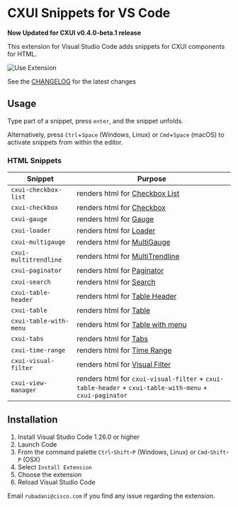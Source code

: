 # CXUI Snippets for VS Code

**Now Updated for CXUI  v0.4.0-beta.1 release**

This extension for Visual Studio Code adds snippets for CXUI components for HTML.

![Use Extension](/images/cxui-snippet-demo.gif)

See the [CHANGELOG](CHANGELOG.md) for the latest changes

## Usage

Type part of a snippet, press `enter`, and the snippet unfolds.

Alternatively, press `Ctrl`+`Space` (Windows, Linux) or `Cmd`+`Space` (macOS) to activate snippets from within the editor.


### HTML Snippets

| Snippet              | Purpose                                             |
| -------------------- | --------------------------------------------------- |
| `cxui-checkbox-list` | renders html for [Checkbox List](http://cxui-components.cisco.com/?path=/docs/components-checkbox-list-basic--basic)                 |
| `cxui-checkbox`      | renders html for [Checkbox](http://cxui-components.cisco.com/?path=/docs/components-checkbox-basic--basic)                         |
| `cxui-gauge`         | renders html for [Gauge](http://cxui-components.cisco.com/?path=/docs/components-gauge-default--default-story)                            |
| `cxui-loader`         | renders html for [Loader](http://cxui-components.cisco.com/?path=/docs/components-loader-default--loader)                            |
| `cxui-multigauge`         | renders html for [MultiGauge](http://cxui-components.cisco.com/?path=/docs/components-multigauge-default--default-story)                            |
| `cxui-multitrendline`         | renders html for [MultiTrendline](http://cxui-components.cisco.com/?path=/docs/components-multitrendline-default-multi-line--default-multi-line)                            |
| `cxui-paginator`         | renders html for [Paginator](http://cxui-components.cisco.com/path=/?docs/components-paginator--basic)                            |
| `cxui-search`         | renders html for [Search](http://cxui-components.cisco.com/?path=/docs/components-search-basic--basic)                            |
| `cxui-table-header`         | renders html for [Table Header](http://cxui-components.cisco.com/?path=/docs/components-tableheader-basic--basic)                            |
| `cxui-table`         | renders html for [Table](http://cxui-components.cisco.com/?path=/docs/components-table-default--default-story)                            |
| `cxui-table-with-menu`         | renders html for [Table with menu](http://cxui-components.cisco.com/?path=/docs/components-table-kebab-more-options--kebab-more-options)                            |
| `cxui-tabs`         | renders html for [Tabs](http://cxui-components.cisco.com/?path=/docs/components-tabs-default--tabs-block)                            |
| `cxui-time-range`         | renders html for [Time Range](http://cxui-components.cisco.com/?path=/docs/components-timerange-default--time-range)                            |
| `cxui-visual-filter`         | renders html for [Visual Filter](http://cxui-components.cisco.com/?path=/docs/components-visual-filters-default--default-story)                            |
| `cxui-view-manager`         | renders html for `cxui-visual-filter` + `cxui-table-header` + `cxui-table-with-menu` + `cxui-paginator`                |


## Installation

1. Install Visual Studio Code 1.26.0 or higher
1. Launch Code
1. From the command palette `Ctrl`-`Shift`-`P` (Windows, Linux) or `Cmd`-`Shift`-`P` (OSX)
1. Select `Install Extension`
1. Choose the extension
1. Reload Visual Studio Code


Email `rubadani@cisco.com` if you find any issue regarding the extension.